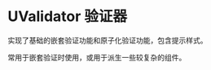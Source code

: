 # UValidator 验证器

实现了基础的嵌套验证功能和原子化验证功能，包含提示样式。

常用于嵌套验证时使用，或用于派生一些较复杂的组件。

<u-h2-tabs router>
    <u-h2-tab title="基础示例" to="/components/u-validator/examples"></u-h2-tab>
    <u-h2-tab title="内置规则" to="/components/u-validator/rules"></u-h2-tab>
    <u-h2-tab title="旧的方式（废弃）" to="/components/u-validator/old"></u-h2-tab>
    <!-- <u-h2-tab v-if="NODE_ENV === 'development'" title="测试用例" to="/components/u-validator/cases"></u-h2-tab> -->
    <u-h2-tab title="API" to="/components/u-validator/api"></u-h2-tab>
</u-h2-tabs>

<router-view></router-view>
 